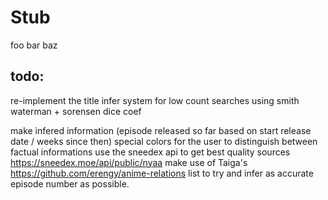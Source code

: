 # Stub
foo bar baz


## todo:
re-implement the title infer system for low count searches using smith waterman + sorensen dice coef

make infered information (episode released so far based on start release date / weeks since then) special colors for the user to distinguish between factual informations
use the sneedex api to get best quality sources https://sneedex.moe/api/public/nyaa
make use of Taiga's https://github.com/erengy/anime-relations list to try and infer as accurate episode number as possible.
